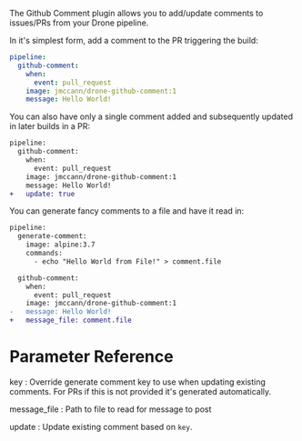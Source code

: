 The Github Comment plugin allows you to add/update comments to issues/PRs from your Drone pipeline.

In it's simplest form, add a comment to the PR triggering the build:

```yaml
pipeline:
  github-comment:
    when:
      event: pull_request
    image: jmccann/drone-github-comment:1
    message: Hello World!
```

You can also have only a single comment added and subsequently updated in later
builds in a PR:

```diff
pipeline:
  github-comment:
    when:
      event: pull_request
    image: jmccann/drone-github-comment:1
    message: Hello World!
+   update: true
```

You can generate fancy comments to a file and have it read in:

```diff
pipeline:
  generate-comment:
    image: alpine:3.7
    commands:
      - echo "Hello World from File!" > comment.file

  github-comment:
    when:
      event: pull_request
    image: jmccann/drone-github-comment:1
-   message: Hello World!
+   message_file: comment.file
```

# Parameter Reference

key
: Override generate comment key to use when updating existing comments.
For PRs if this is not provided it's generated automatically.

message_file
: Path to file to read for message to post

update
: Update existing comment based on `key`.
